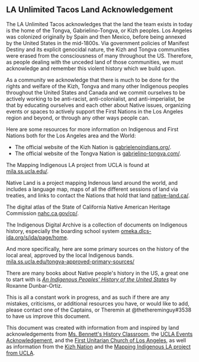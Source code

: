 ## LA Unlimited Tacos Land Acknowledgement

The LA Unlimited Tacos acknowledges that the land the team exists in today is the home of the Tongva, Gabrielino-Tongva, or Kizh peoples. Los Angeles was colonized originally by Spain and then Mexico, before being annexed by the United States in the mid-1800s. Via government policies of Manifest Destiny and its explicit genocidal nature, the Kizh and Tongva communities were erased from the consciousness of many throughout the US. Therefore, as people dealing with the unceded land of those communities, we must acknowledge and remember this violent history which we build upon.

As a community we acknowledge that there is much to be done for the rights and welfare of the Kizh, Tongva and many other Indigenous peoples throughout the United States and Canada and we commit ourselves to be actively working to be anti-racist, anti-colonialist, and anti-imperialist, be that by educating ourselves and each other about Native issues, organizing events or spaces to actively support the First Nations in the Los Angeles region and beyond, or through any other ways people can.

Here are some resources for more information on Indigenous and First Nations both for the Los Angeles area and the World:
- The official website of the Kizh Nation is [gabrielenoindians.org/](https://gabrielenoindians.org).
- The official website of the Tongva Nation is [gabrielino-tongva.com/](http://gabrielino-tongva.com/).

The Mapping Indigenous LA project from UCLA is found at [mila.ss.ucla.edu/](https://mila.ss.ucla.edu/).

Native Land is a project mapping Indenous land around the world, and includes a language map, maps of all the different sessions of land via treaties, and links to contact the Nations that hold that land [native-land.ca/](https://native-land.ca/).

The digital atlas of the State of California Native American Heritage Commission [nahc.ca.gov/cp/](http://nahc.ca.gov/cp/).

The Indigenous Digital Archive is a collection of documents on Indigenous history, especially the boarding school system [omeka.dlcs-ida.org/s/ida/page/home](https://omeka.dlcs-ida.org/s/ida/page/home).

And more specifically, here are some primary sources on the history of the local areal, approved by the local Indigenous bands. [mila.ss.ucla.edu/tongva-approved-primary-sources/](https://mila.ss.ucla.edu/tongva-approved-primary-sources/)

There are many books about Native people's history in the US, a great one to start with is *[An Indigenous Peoples' History of the United States](https://bookshop.org/books/an-indigenous-peoples-history-of-the-united-states/9780807057834)* by Roxanne Dunbar-Ortiz.

This is all a constant work in progress, and as such if there are any mistakes, criticisms, or additional resources you have, or would like to add, please contact one of the Captains, or Theremin at @thethereminguy#3538 to have us improve this document.

This document was created with information from and inspired by land acknowledgements from [Ms. Bennett's History Classroom](https://www.kingms.org/apps/pages/index.jsp?uREC_ID=495280&type=u&pREC_ID=1752985), the [UCLA Events Acknowledgement](https://chancellor.ucla.edu/messages/acknowledging-native-peoples-ucla-events/), and the [First Unitarian Church of Los Angeles](https://www.uula.org/land), as well as information from the [Kizh Nation](https://gabrielenoindians.org/) and the [Mapping Indigenous LA project from UCLA](https://mila.ss.ucla.edu/).